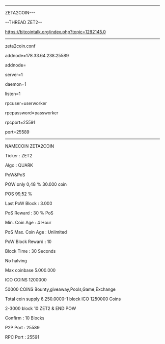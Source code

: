 ---
ZETA2COIN---

--THREAD ZET2--

https://bitcointalk.org/index.php?topic=1282145.0


-----------------------------

zeta2coin.conf

addnode=178.33.64.238:25589

addnode=

server=1

daemon=1

listen=1

rpcuser=userworker

rpcpassword=passworker

rpcport=25591

port=25589

-----------------------------

NAMECOIN ZETA2COIN


Ticker : ZET2


Algo : QUARK


PoW&PoS 


POW only 0,48 % 30.000 coin

POS 99,52 %


Last PoW Block : 3.000


PoS Reward : 30 %
PoS 

Min. Coin Age : 4 Hour


PoS Max. Coin Age : Unlimited

PoW Block Reward : 10

Block Time : 30 Seconds

No halving 


Max coinbase 5.000.000


ICO COINS  1200000 


50000 COINS Bounty,giveaway,Pools,Game,Exchange

Total coin supply 6.250.0000-1 block ICO 1250000 Coins


2-3000 block 10 ZET2 & END POW

Confirm : 10 Blocks

P2P Port : 25589

RPC Port : 25591
